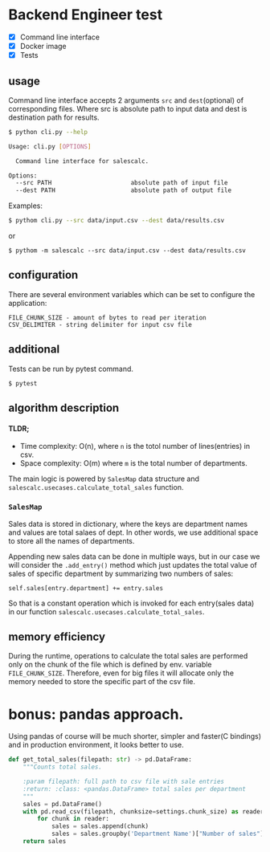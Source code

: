 # Backend Engineer test
- [x] Command line interface
- [x] Docker image
- [x] Tests

## usage
Command line interface accepts 2 arguments `src` and `dest`(optional) of corresponding files.
Where src is absolute path to input data and dest is destination path for results.
```bash
$ python cli.py --help

Usage: cli.py [OPTIONS]

  Command line interface for salescalc.

Options:
  --src PATH                      absolute path of input file
  --dest PATH                     absolute path of output file
```

Examples:

```bash
$ pythom cli.py --src data/input.csv --dest data/results.csv
```
or
```
$ pythom -m salescalc --src data/input.csv --dest data/results.csv
```


## configuration
There are several environment variables which can be set to configure the application:
```
FILE_CHUNK_SIZE - amount of bytes to read per iteration
CSV_DELIMITER - string delimiter for input csv file
```

## additional
Tests can be run by pytest command.
```
$ pytest
```


## algorithm description
#### TLDR;

- Time complexity: O(n), where `n` is the totol number of lines(entries) in csv.
- Space complexity: O(m) where `m` is the total number of departments.

The main logic is powered by `SalesMap` data structure and `salescalc.usecases.calculate_total_sales` function.

### `SalesMap`
Sales data is stored in dictionary, where the keys are department names and values are total salaes of dept.
In other words, we use additional space to store all the names of departments.

Appending new sales data can be done in multiple ways, but in our case we will consider the `.add_entry()` method which just
updates the total value of sales of specific department by summarizing two numbers of sales:
```
self.sales[entry.department] += entry.sales
```
So that is a constant operation which is invoked for each entry(sales data) in our function `salescalc.usecases.calculate_total_sales`.


## memory efficiency
During the runtime, operations to calculate the total sales are performed only on the chunk of the file which
is defined by env. variable `FILE_CHUNK_SIZE`.
Therefore, even for big files it will allocate only the memory needed to store the specific part of the csv file.


# bonus: pandas approach.
Using pandas of course will be much shorter, simpler and faster(C bindings) and in production environment, it looks better to use.

```python
def get_total_sales(filepath: str) -> pd.DataFrame:
    """Counts total sales.

    :param filepath: full path to csv file with sale entries
    :return: :class: <pandas.DataFrame> total sales per department
    """
    sales = pd.DataFrame()
    with pd.read_csv(filepath, chunksize=settings.chunk_size) as reader:
        for chunk in reader:
            sales = sales.append(chunk)
            sales = sales.groupby('Department Name')["Number of sales"].sum().reset_index(name ='Total Amount')
    return sales
```
